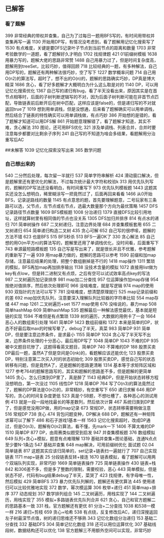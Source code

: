 ## 已解答

### 看了题解
399 非常经典的带权并查集，自己为了过每日一题用BFS写的，有时间用带权并查集再写一遍
1130 开始用DP写，有情况没考虑到，看了题解用记忆化搜索写了
1530 有点难度，关键是要DFS记录叶子节点到当前节点的距离和数量
1703 非常考验数学的一道题，看了题解好久才明白
1702 找规律题
421 01前缀树模板
1638 用暴力写的，题解大佬的思路非常赞
1488 自己用暴力过了，但是时间复杂度高，题解用到treeSet，比较巧妙，值得回顾
718 比较经典的一题，有多种解法，自己用DP写的，题解还有两种解法很巧妙，空了写下
1227 数学概率问题
714 自己用O(n2)的算法写，超时了，想不出的O(n)的，题解的思路确实巧妙，DP真是博大精深
1686 贪心，看了好多题解才大概明白为什么这么取是对的
1140 DP，可以用记忆化搜索优化
1367 自己写的递归有bug，看了半天没看出来，原因其实是在首节点相等时，后面的子树判断逻辑写的不对，因为后面子树判断可能在非首节点匹配，导致链表前后断开后在树中匹配，这样应该是false的，但是递归写的不对就返回true了
1019 想到用单调栈，但是没想通，后来看了题解确实可以用单调栈，然后结合了链表的特性确实可以用单调栈做，有点巧妙
386 开始想的是错的，看了题解才知道可以用DFS解
861 开始题意理解错了，看了题解才知道，其实不难，贪心解法
310 图论，还可用BFS优化
321 涉及单调栈、列表合并，合并时要注意每步都要对比剩余子序列
241 自己写的不知道为啥会多结果，看题解用分治重写后AC

##未解答
1039 记忆化探索没写出来
365 数学问题

### 自己想出来的
540 二分然后处理，每次留一半就行
537 简单字符串解析
424 滑动窗口解决，但是题解里还有更优化的解法，不过每次统计最大字符和校验k
313 用优先队列写的，题解的DP写法还没看明白，有时间重写下
973 优先队列模板题
1443 这题其实还没怎么想明白，稀里糊涂写一把竟然过了，后面再回来看看
1466 从0开始BFS，记录逆路线的数量
1145 有点意思的题，首先要理解题意，二号玩家有三条路可以选，父节点，左节点或右节点，选最大数量那个方向为最优策略
1457 DFS记录路径节点数量
1609 BFS模板题
1008 分治递归
1379 直接DFS比较引用地址，这样就算树里有相同值的节点也没关系
1305 DFS加归并排序
814 有点水的递归
701 简单树操作
687 二叉树递归，注意边界处理
684 并查集模板套用
655 二叉树递归
654 简单递归构造二叉树
435 贪心可解
652 自己写的很啰嗦，题解的方法不错
623 也是BFS
515 BFS秒杀
513 BFS一遍OK了
330 贪心解法
85 自己想的用O(m平方n)的算法写的，题解里还用了单调栈优化，没时间看，后面重写下
743 单源最短路模板题
135 自己写是写出来了，就是很长并且不优雅，参考题解的重新写了一遍
939 用map暴力做的，题解的思路可以参考
1590 前缀和加map存储，注意最后结果的处理，把整个数组删掉是不行的
1418 map操作
1311 繁琐的模拟，BFS再加map再加排序输出
1138 没技术含量的模拟
1072 直接用list做为key有点low，但是转二进制又有点烦，之后有空可以试试效率高点key的写法
987 二叉树遍历加记录排序
981 map加二分查找
957 位运算操作加map存储
954 按绝对值排序，然后依次处理即可
966 没啥难度，就是写逻辑
974 map的使用
930 双指针的方法可以写下
781 没啥难度，想清楚原理就行
525 map记录前缀和的差
692 map加优先队列，注意要深入理解队列比较器的字符串比较
554 map存储
447 map
1261 二叉树遍历+set
1577 map使用
676 没啥说的，暴力map
508 简单hashMap
609 简单hashMap
535 题解最后一种解法感觉最优，基本就是短链的实现
1594 不难但是有点繁琐
1339 树的遍历，大数据的用例卡了一会
1664 恶心人的数组索引处理
1641 简单DP
1423 数组前缀和
1372 本来是简单的DP，状态不好最后取max的时候写晕了，debug了半天，真菜
983 简单DP
931  简单DP，但是要注意边界条件，是求最小
1155 简单DP
1024 贪心写了半天写不出来，边界条件处理的十分恶心，最后用DP写了
1048 简单DP
1043 不难的DP
935 被中文题目坑惨了，这题得看英文题目，简单DP
740 不算难的DP
188 股票买卖DP最后一题，虽然A了但是空间是O(nk)的，看题解应该还能优化
123 股票买卖DP，特别注意第二次买入时的状态初始化
309 股票买卖DP，感觉自己写的状态转移有问题，但是竟然A了，还是题解的思路更清晰
1314 基本等于求矩阵区域和
1277 参考764的题解思路写的，其实和题解的思路差不多，但是题解的更简单
1405 贪心，怎么归类到DP里了，真是醉了
1143 经典DP，但是开始状态转移方程没想明白，第一次没过
1105 线性DP
1218 简单DP
764 写了O(n3)的算法竟然过了，题解的DP算法是O(n2)的，非常精妙，有空重写下
650 递归求解
646 用DP写的，贪心的时间复杂度更低
523 真是个SB题，不想吐槽了，各种恶心的测试用例
413 就是一段一段地找最长的等差数列，然后依次计算
467 系统归类到DP里了，但是感觉没用DP做，用的map记录
673 常规DP，状态转移需要稍做注意
516 常规DP
738 贪心
474 背包问题变种，DP解决
688 DP，题解还有一种矩阵求幂可以了解下
486 和石子游戏1基本一样
1563 记忆化搜索超时，改成DP通过，但是O(n3)，题解有O(n2)算法，看不懂，先mark一下
1406 不算太难的DP
1510 简单DP
877 DP，由周赛类似题受到启发
947 并查集模板题
376 数组模拟
649 队列+贪心+模拟，题意有点难理解
1319 基础并查集+图论基础，连通N点点至少要N-1条边
547 基础并查集
648 map解决，可用前缀树优化
面试题 02.04 简单链表
817 这题其实应该归简单的，set记录+链表扫一遍就行了
707 自己实现链表
1171 map+链表
25 分段链表反转+接连
1670 链表模拟，看了题解可以用两个双端队列实现，非常巧妙
1669 简单链表操作
725 简单链表操作
430 链表+栈
842 和306差不多，但是多了整数的限制，需要校验，恶心
443 简单模拟，但是状态不好，代码有bug结果debug了半天，菜哭了
423 找规律，有字母唯一性，然后模拟
429 简单BFS
373 暴力优先队列解的，题解还有更优算法
445 使用递归可以比较优雅地实现
372 数学，幂次模运算
306 枚举+递归
451 简单map+排序
377 动态规划
357 数学排列组合
145 二叉树遍历，用栈实现了
144 二叉树遍历，用栈实现了
355 模拟+多路链表优先队列合并
621 贪心，自己和官方题解二的思路基本一致
331 栈，官方题解还有更优
81 分治+二分查找
1038 和538一模一样
216 递归+剪枝
659 贪心+哈希
538 有点绕，反复修改后AC，递归深搜返回左子树最深节点值，树的递归思维还不够熟
343 记忆化数组分治递归
153 基础二分查找
332 基础DFS
304 简单记忆化数组
318 还可以用位运算优化
307 基础线段树，数据结构还可以优化
138 官方题解三不用额外空间可以实现，非常巧妙

